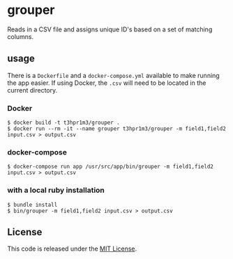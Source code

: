 grouper
=======
Reads in a CSV file and assigns unique ID's based on a set of matching columns.

usage
-----
There is a `Dockerfile` and a `docker-compose.yml` available to make running the app easier.  If using Docker, the `.csv` will need to be located in the current directory.

### Docker
```shell
$ docker build -t t3hpr1m3/grouper .
$ docker run --rm -it --name grouper t3hpr1m3/grouper -m field1,field2 input.csv > output.csv
```

### docker-compose
```shell
$ docker-compose run app /usr/src/app/bin/grouper -m field1,field2 input.csv > output.csv
```

### with a local ruby installation
```shell
$ bundle install
$ bin/grouper -m field1,field2 input.csv > output.csv
```

License
-------
This code is released under the [MIT License](http://www.opensource.org/licenses/MIT).
